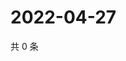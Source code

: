 # 2022-04-27

共 0 条

<!-- BEGIN WEIBO -->
<!-- 最后更新时间 Wed Apr 27 2022 13:26:17 GMT+0800 (China Standard Time) -->

<!-- END WEIBO -->
